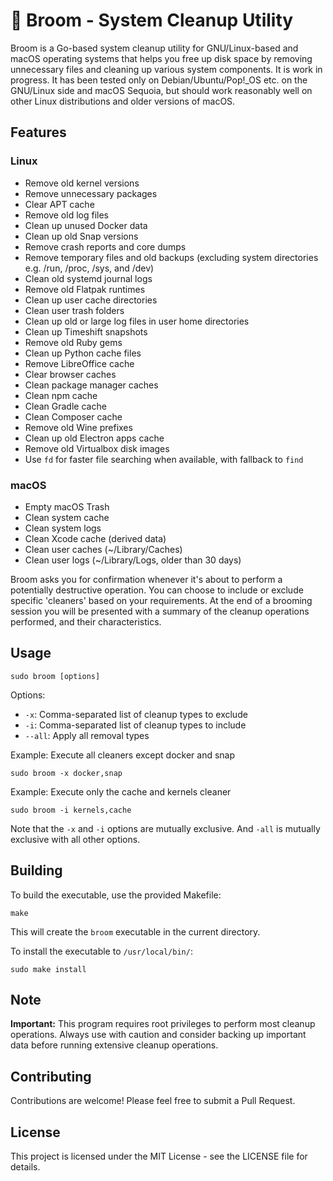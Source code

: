 # 🧹 Broom - System Cleanup Utility

Broom is a Go-based system cleanup utility for GNU/Linux-based and macOS operating systems that helps you free up disk space by removing unnecessary files and cleaning up various system components. It is work in progress. It has been tested only on Debian/Ubuntu/Pop!_OS etc. on the GNU/Linux side and macOS Sequoia, but should work reasonably well on other Linux distributions and older versions of macOS.

## Features

### Linux 

- Remove old kernel versions
- Remove unnecessary packages
- Clear APT cache
- Remove old log files
- Clean up unused Docker data
- Clean up old Snap versions
- Remove crash reports and core dumps
- Remove temporary files and old backups (excluding system directories e.g. /run, /proc, /sys, and /dev)
- Clean old systemd journal logs
- Remove old Flatpak runtimes
- Clean up user cache directories
- Clean user trash folders
- Clean up old or large log files in user home directories
- Clean up Timeshift snapshots
- Remove old Ruby gems
- Clean up Python cache files
- Remove LibreOffice cache
- Clear browser caches
- Clean package manager caches
- Clean npm cache
- Clean Gradle cache
- Clean Composer cache
- Remove old Wine prefixes
- Clean up old Electron apps cache
- Remove old Virtualbox disk images
- Use `fd` for faster file searching when available, with fallback to `find`

### macOS

- Empty macOS Trash
- Clean system cache
- Clean system logs
- Clean Xcode cache (derived data)
- Clean user caches (~/Library/Caches)
- Clean user logs (~/Library/Logs, older than 30 days)

Broom asks you for confirmation whenever it's about to perform a potentially destructive operation. You can choose to include or exclude specific 'cleaners' based on your requirements. At the end of a brooming session you will be presented with a summary of the cleanup operations performed, and their characteristics.

## Usage

```
sudo broom [options]
```

Options:
- `-x`: Comma-separated list of cleanup types to exclude
- `-i`: Comma-separated list of cleanup types to include
- `--all`: Apply all removal types

Example: Execute all cleaners except docker and snap
```
sudo broom -x docker,snap
```

Example: Execute only the cache and kernels cleaner
```
sudo broom -i kernels,cache
```

Note that the `-x` and `-i` options are mutually exclusive. And `-all` is mutually exclusive with all other options.

## Building

To build the executable, use the provided Makefile:

```
make
```

This will create the `broom` executable in the current directory.

To install the executable to `/usr/local/bin/`:

```
sudo make install
```

## Note

**Important:** This program requires root privileges to perform most cleanup operations. Always use with caution and consider backing up important data before running extensive cleanup operations.

## Contributing

Contributions are welcome! Please feel free to submit a Pull Request.

## License

This project is licensed under the MIT License - see the LICENSE file for details.
